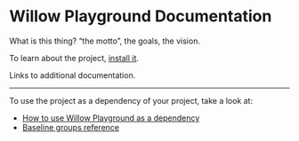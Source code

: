 # Willow Playground Documentation

What is this thing? “the motto”, the goals, the vision.

To learn about the project, [install it](how-to/how-to-load-in-pharo.md).

Links to additional documentation.

---

To use the project as a dependency of your project, take a look at:

- [How to use Willow Playground as a dependency](how-to/how-to-use-as-dependency-in-pharo.md)
- [Baseline groups reference](reference/Baseline-groups.md)
